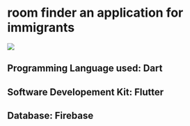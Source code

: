 # room finder an application for immigrants
![](roomfinder.gif)


## Programming Language used: Dart

## Software Developement Kit: Flutter

## Database: Firebase




